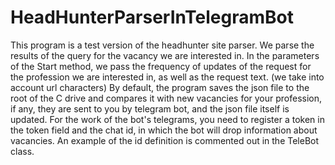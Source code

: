 # HeadHunterParserInTelegramBot

This program is a test version of the headhunter site parser. We parse the results of the query for the vacancy we are interested in. In the parameters of the Start method, we pass the frequency of updates of the request for the profession we are interested in, as well as the request text. (we take into account url characters) By default, the program saves the json file to the root of the C drive and compares it with new vacancies for your profession, if any, they are sent to you by telegram bot, and the json file itself is updated. For the work of the bot's telegrams, you need to register a token in the token field and the chat id, in which the bot will drop information about vacancies. An example of the id definition is commented out in the TeleBot class.
